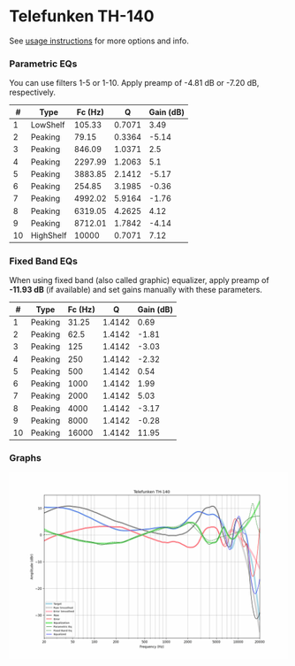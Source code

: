 # Telefunken TH-140
See [usage instructions](https://github.com/jaakkopasanen/AutoEq#usage) for more options and info.

### Parametric EQs
You can use filters 1-5 or 1-10. Apply preamp of -4.81 dB or -7.20 dB, respectively.

|   # | Type      |   Fc (Hz) |      Q |   Gain (dB) |
|-----|-----------|-----------|--------|-------------|
|   1 | LowShelf  |    105.33 | 0.7071 |        3.49 |
|   2 | Peaking   |     79.15 | 0.3364 |       -5.14 |
|   3 | Peaking   |    846.09 | 1.0371 |        2.5  |
|   4 | Peaking   |   2297.99 | 1.2063 |        5.1  |
|   5 | Peaking   |   3883.85 | 2.1412 |       -5.17 |
|   6 | Peaking   |    254.85 | 3.1985 |       -0.36 |
|   7 | Peaking   |   4992.02 | 5.9164 |       -1.76 |
|   8 | Peaking   |   6319.05 | 4.2625 |        4.12 |
|   9 | Peaking   |   8712.01 | 1.7842 |       -4.14 |
|  10 | HighShelf |  10000    | 0.7071 |        7.12 |

### Fixed Band EQs
When using fixed band (also called graphic) equalizer, apply preamp of **-11.93 dB** (if available) and set gains manually with these parameters.

|   # | Type    |   Fc (Hz) |      Q |   Gain (dB) |
|-----|---------|-----------|--------|-------------|
|   1 | Peaking |     31.25 | 1.4142 |        0.69 |
|   2 | Peaking |     62.5  | 1.4142 |       -1.81 |
|   3 | Peaking |    125    | 1.4142 |       -3.03 |
|   4 | Peaking |    250    | 1.4142 |       -2.32 |
|   5 | Peaking |    500    | 1.4142 |        0.54 |
|   6 | Peaking |   1000    | 1.4142 |        1.99 |
|   7 | Peaking |   2000    | 1.4142 |        5.03 |
|   8 | Peaking |   4000    | 1.4142 |       -3.17 |
|   9 | Peaking |   8000    | 1.4142 |       -0.28 |
|  10 | Peaking |  16000    | 1.4142 |       11.95 |

### Graphs
![](./Telefunken%20TH-140.png)
